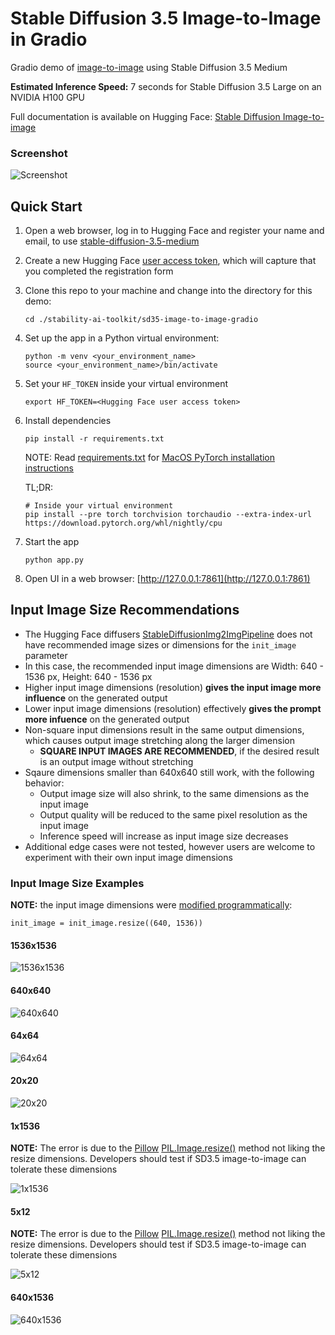# Stable Diffusion 3.5 Image-to-Image in Gradio
Gradio demo of [image-to-image](https://huggingface.co/docs/diffusers/api/pipelines/stable_diffusion/img2img) using Stable Diffusion 3.5 Medium

**Estimated Inference Speed:** 7 seconds for Stable Diffusion 3.5 Large on an NVIDIA H100 GPU

Full documentation is available on Hugging Face: [Stable Diffusion Image-to-image](https://huggingface.co/docs/diffusers/api/pipelines/stable_diffusion/img2img)

### Screenshot
![Screenshot](./images/screenshot.png)

## Quick Start
1. Open a web browser, log in to Hugging Face and register your name and email,
   to use [stable-diffusion-3.5-medium](https://huggingface.co/stabilityai/stable-diffusion-3.5-medium)
2. Create a new Hugging Face [user access token](https://huggingface.co/docs/hub/en/security-tokens),
   which will capture that you completed the registration form
3. Clone this repo to your machine and change into the directory for this demo:
   ```
   cd ./stability-ai-toolkit/sd35-image-to-image-gradio
   ```
4. Set up the app in a Python virtual environment:

   ```
   python -m venv <your_environment_name>
   source <your_environment_name>/bin/activate
   ```
5. Set your `HF_TOKEN` inside your virtual environment
   ```
   export HF_TOKEN=<Hugging Face user access token>
   ```
6. Install dependencies
   ```
   pip install -r requirements.txt
   ```

   NOTE: Read [requirements.txt](./requirements.txt) for
   [MacOS PyTorch installation instructions](https://developer.apple.com/metal/pytorch/)

   TL;DR:
   ```
   # Inside your virtual environment
   pip install --pre torch torchvision torchaudio --extra-index-url https://download.pytorch.org/whl/nightly/cpu
   ```
7. Start the app
   ```
   python app.py
   ```
8. Open UI in a web browser: [http://127.0.0.1:7861](http://127.0.0.1:7861)

## Input Image Size Recommendations
* The Hugging Face diffusers [StableDiffusionImg2ImgPipeline](https://huggingface.co/docs/diffusers/v0.3.0/en/api/pipelines/stable_diffusion#diffusers.StableDiffusionImg2ImgPipeline) does not have recommended image sizes or dimensions for the `init_image` parameter
* In this case, the recommended input image dimensions are Width: 640 - 1536 px, Height: 640 - 1536 px
* Higher input image dimensions (resolution) **gives the input image more influence** on the generated output
* Lower input image dimensions (resolution) effectively **gives the prompt more infuence** on the generated output
* Non-square input dimensions result in the same output dimensions, which causes output image stretching along the larger dimension
  * **SQUARE INPUT IMAGES ARE RECOMMENDED**, if the desired result is an output image without stretching
* Sqaure dimensions smaller than 640x640 still work, with the following behavior:
  * Output image size will also shrink, to the same dimensions as the input image
  * Output quality will be reduced to the same pixel resolution as the input image
  * Inference speed will increase as input image size decreases
* Additional edge cases were not tested, however users are welcome to experiment with their own input image dimensions

### Input Image Size Examples
**NOTE:** the input image dimensions were [modified programmatically](https://github.com/Stability-AI/stability-ai-toolkit/blob/ba18a88642922f34ae1c6e2fbc0193a5812ee308/sd35-image-to-image-gradio/app.py#L56):
```
init_image = init_image.resize((640, 1536))
```
#### 1536x1536

![1536x1536](./images/input-image-size-examples/1536x1536.png)

#### 640x640

![640x640](./images/input-image-size-examples/640x640.png)

#### 64x64

![64x64](./images/input-image-size-examples/64x64.png)

#### 20x20

![20x20](./images/input-image-size-examples/20x20.png)

#### 1x1536

**NOTE:** The error is due to the [Pillow](https://pypi.org/project/pillow/) [PIL.Image.resize()](https://github.com/Stability-AI/stability-ai-toolkit/blob/main/sd35-image-to-image-gradio/app.py#L56) method not liking the resize dimensions. Developers should test if SD3.5 image-to-image can tolerate these dimensions

![1x1536](./images/input-image-size-examples/1x1536.png)

#### 5x12

**NOTE:** The error is due to the [Pillow](https://pypi.org/project/pillow/) [PIL.Image.resize()](https://github.com/Stability-AI/stability-ai-toolkit/blob/main/sd35-image-to-image-gradio/app.py#L56) method not liking the resize dimensions. Developers should test if SD3.5 image-to-image can tolerate these dimensions

![5x12](./images/input-image-size-examples/5x12.png)

#### 640x1536

![640x1536](./images/input-image-size-examples/640x1536.png)